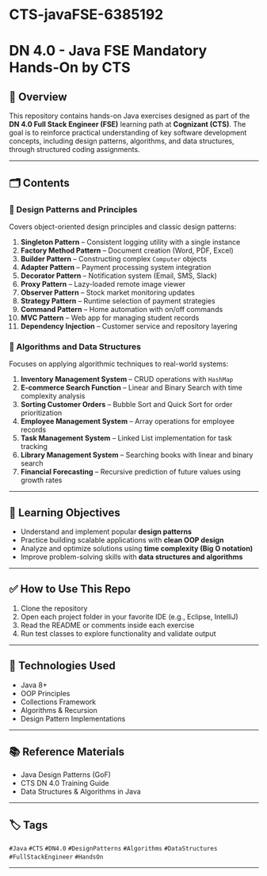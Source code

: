 # CTS-javaFSE-6385192
# DN 4.0 - Java FSE Mandatory Hands-On by CTS

## 📘 Overview

This repository contains hands-on Java exercises designed as part of the **DN 4.0 Full Stack Engineer (FSE)** learning path at **Cognizant (CTS)**. The goal is to reinforce practical understanding of key software development concepts, including design patterns, algorithms, and data structures, through structured coding assignments.

---

## 🗂️ Contents

### 🔷 Design Patterns and Principles
Covers object-oriented design principles and classic design patterns:

1. **Singleton Pattern** – Consistent logging utility with a single instance
2. **Factory Method Pattern** – Document creation (Word, PDF, Excel)
3. **Builder Pattern** – Constructing complex `Computer` objects
4. **Adapter Pattern** – Payment processing system integration
5. **Decorator Pattern** – Notification system (Email, SMS, Slack)
6. **Proxy Pattern** – Lazy-loaded remote image viewer
7. **Observer Pattern** – Stock market monitoring updates
8. **Strategy Pattern** – Runtime selection of payment strategies
9. **Command Pattern** – Home automation with on/off commands
10. **MVC Pattern** – Web app for managing student records
11. **Dependency Injection** – Customer service and repository layering

### 🔷 Algorithms and Data Structures
Focuses on applying algorithmic techniques to real-world systems:

1. **Inventory Management System** – CRUD operations with `HashMap`
2. **E-commerce Search Function** – Linear and Binary Search with time complexity analysis
3. **Sorting Customer Orders** – Bubble Sort and Quick Sort for order prioritization
4. **Employee Management System** – Array operations for employee records
5. **Task Management System** – Linked List implementation for task tracking
6. **Library Management System** – Searching books with linear and binary search
7. **Financial Forecasting** – Recursive prediction of future values using growth rates

---

## 🎯 Learning Objectives

- Understand and implement popular **design patterns**
- Practice building scalable applications with **clean OOP design**
- Analyze and optimize solutions using **time complexity (Big O notation)**
- Improve problem-solving skills with **data structures and algorithms**

---

## ✅ How to Use This Repo

1. Clone the repository
2. Open each project folder in your favorite IDE (e.g., Eclipse, IntelliJ)
3. Read the README or comments inside each exercise
4. Run test classes to explore functionality and validate output

---

## 📌 Technologies Used

- Java 8+
- OOP Principles
- Collections Framework
- Algorithms & Recursion
- Design Pattern Implementations

---

## 📚 Reference Materials

- Java Design Patterns (GoF)
- CTS DN 4.0 Training Guide
- Data Structures & Algorithms in Java

---

## 🏷️ Tags

`#Java` `#CTS` `#DN4.0` `#DesignPatterns` `#Algorithms` `#DataStructures` `#FullStackEngineer` `#HandsOn`

---


